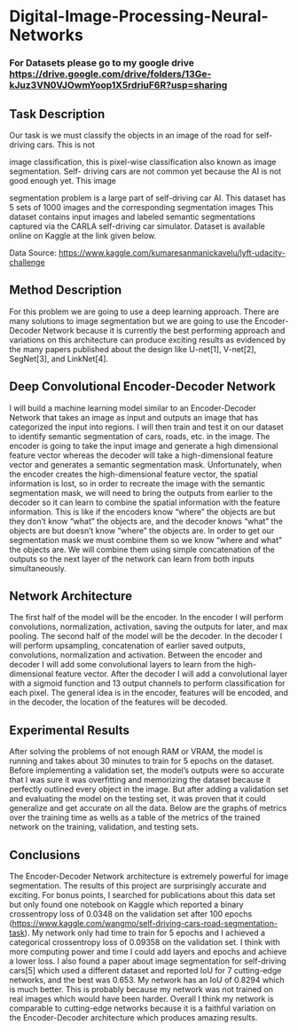 # Digital-Image-Processing-Neural-Networks

### For Datasets please go to my google drive https://drive.google.com/drive/folders/13Ge-kJuz3VN0VJOwmYoop1X5rdriuF6R?usp=sharing


## Task Description
Our task is we must classify the objects in an image of the road for self-driving cars. This is not

image classification, this is pixel-wise classification also known as image segmentation. Self-
driving cars are not common yet because the AI is not good enough yet. This image

segmentation problem is a large part of self-driving car AI. This dataset has 5 sets of 1000
images and the corresponding segmentation images This dataset contains input images and
labeled semantic segmentations captured via the CARLA self-driving car simulator. Dataset is
available online on Kaggle at the link given below.

Data Source: https://www.kaggle.com/kumaresanmanickavelu/lyft-udacity-challenge


## Method Description
For this problem we are going to use a deep learning approach. There are many solutions to image segmentation but we are going to use the Encoder-Decoder Network because it is currently the best performing approach and variations on this architecture can produce exciting results as evidenced by the many papers published about the design like U-net[1], V-net[2],  SegNet[3], and LinkNet[4].

## Deep Convolutional Encoder-Decoder Network
I will build a machine learning model similar to an Encoder-Decoder Network that takes an image as input and outputs an image that has categorized the input into regions. I will then train and test it on our dataset to identify semantic segmentation of cars, roads, etc. in the image. The encoder is going to take the input image and generate a high dimensional feature vector whereas the decoder will take a high-dimensional feature vector and generates a semantic segmentation mask. Unfortunately, when the encoder creates the high-dimensional feature vector, the spatial information is lost, so in order to recreate the image with the semantic segmentation mask, we will need to bring the outputs from earlier to the decoder so it can learn to combine the spatial information with the feature information. This is like if the encoders know “where” the objects are but they don’t know “what” the objects are, and the decoder knows “what” the objects are but doesn’t know “where” the objects are. In order to get our segmentation mask we must combine them so we know “where and what” the objects are. We will combine them using simple concatenation of the outputs so the next layer of the network can learn from both inputs simultaneously.

## Network Architecture
The first half of the model will be the encoder. In the encoder I will perform convolutions, normalization, activation, saving the outputs for later, and max pooling. The second half of the model will be the decoder. In the decoder I will perform upsampling, concatenation of earlier saved outputs, convolutions, normalization and activation. Between the encoder and decoder I will add some convolutional layers to learn from the high-dimensional feature vector. After the decoder I will add a convolutional layer with a sigmoid function and 13 output channels to perform classification for each pixel. The general idea is in the encoder, features will be encoded, and in the decoder, the location of the features will be decoded. 

## Experimental Results
After solving the problems of not enough RAM or VRAM, the model is running and takes about 30 minutes to train for 5 epochs on the dataset. Before implementing a validation set, the model’s outputs were so accurate that I was sure it was overfitting and memorizing the dataset because it perfectly outlined every object in the image. But after adding a validation set and evaluating the model on the testing set, it was proven that it could generalize and get accurate on all the data. Below are the graphs of metrics over the training time as wells as a table of the metrics of the trained network on the training, validation, and testing sets.  


## Conclusions
The Encoder-Decoder Network architecture is extremely powerful for image segmentation. The results of this project are surprisingly accurate and exciting. For bonus points, I searched for publications about this data set but only found one notebook on Kaggle which reported a binary crossentropy loss of 0.0348 on the validation set after 100 epochs (https://www.kaggle.com/wangmo/self-driving-cars-road-segmentation-task). My network only had time to train for 5 epochs and I achieved a categorical crossentropy loss of 0.09358 on the validation set. I think with more computing power and time I could add layers and epochs and achieve a lower loss. I also found a paper about image segmentation for self-driving cars[5] which used a different dataset and reported IoU for 7 cutting-edge networks, and the best was 0.653. My network has an IoU of 0.8294 which is much better. This is probably because my network was not trained on real images which would have been harder. Overall I think my network is comparable to cutting-edge networks because it is a faithful variation on the Encoder-Decoder architecture which produces amazing results.
